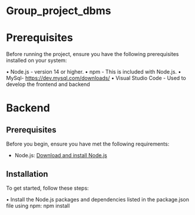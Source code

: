 # Group_project_dbms

# Prerequisites
Before running the project, ensure you have the following prerequisites installed on your system:

•	Node.js - version 14 or higher.
•	npm - This is included with Node.js.
•	MySql- https://dev.mysql.com/downloads/
•	Visual Studio Code - Used to develop the frontend and backend


# Backend


## Prerequisites

Before you begin, ensure you have met the following requirements:
- Node.js: [Download and install Node.js](https://nodejs.org/)

## Installation

To get started, follow these steps:

•	Install the Node.js packages and dependencies listed in the package.json file using npm:
npm install

